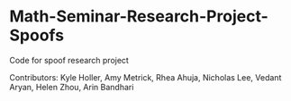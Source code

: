 # Math-Seminar-Research-Project-Spoofs

Code for spoof research project

Contributors: Kyle Holler, Amy Metrick, Rhea Ahuja, Nicholas Lee, Vedant Aryan, Helen Zhou, Arin Bandhari
